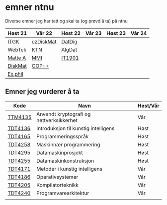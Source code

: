 # emner ntnu

Diverse emner jeg har tatt og skal ta (og prøvd å ta) på ntnu

| Høst 21                     | Vår 22        | Høst 22    | Vår 23 | Høst 23 | Vår 24 |
| --------------------------- | ------------- | ---------- | ------ | ------- | ------ |
| [ITGK](TDT4109-ITGK/)       | [ezDiskMat]() | [DatDig]() |        |         |        |
| [WebTek](IT2805-Webtek/)    | [KTN]()       | [AlgDat]() |        |         |        |
| [Matte A](MA0001-MatteA/)   | [MMI]()       | [IT1901]() |        |         |        |
| [DiskMat](TMA4140-DiskMat/) | [OOP++]()     |            |        |         |        |
| [Ex.phil](EXPH0300-ExPhil/) |               |            |        |         |        |

## Emner jeg vurderer å ta


| Kode                                                  | Navn                                     | Høst/Vår |
| ----------------------------------------------------- | ---------------------------------------- | -------- |
| [TTM4135](https://www.ntnu.no/studier/emner/TTM4135/) | Anvendt kryptografi og nettverksikkerhet | Vår      |
| [TDT4136](https://www.ntnu.no/studier/emner/TDT4136/) | Introduksjon til kunstig intelligens     | Høst     |
| [TDT4165](https://www.ntnu.no/studier/emner/TDT4165/) | Programmeringsspråk                      | Høst     |
| [TDT4258](https://www.ntnu.no/studier/emner/TDT4258/) | Maskinnær programmering                  | Høst     |
| [TDT4295](https://www.ntnu.no/studier/emner/TDT4295/) | Datamaskinprosjekt                       | Høst     |
| [TDT4255](https://www.ntnu.no/studier/emner/TDT4255/) | Datamaskinkonstruksjon                   | Høst     |
| [TDT4171](https://www.ntnu.no/studier/emner/TDT4171/) | Metoder i kunstig intelligens            | Vår      |
| [TDT4186](https://www.ntnu.no/studier/emner/TDT4186/) | Operativsystemer                         | Vår      |
| [TDT4205](https://www.ntnu.no/studier/emner/TDT4205/) | Kompilatorteknikk                        | Vår      |
| [TDT4240](https://www.ntnu.no/studier/emner/TDT4240/) | Programvarearkitektur                    | Vår      |
|                                                       |                                          |          |